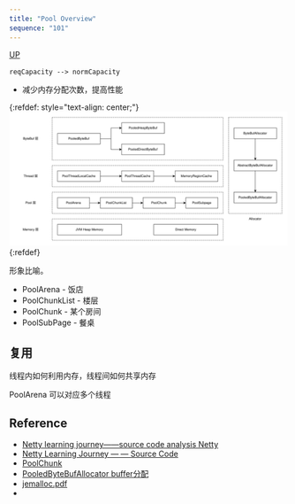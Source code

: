 ```yaml
---
title: "Pool Overview"
sequence: "101"
---
```


[UP](/netty.html)

```text
reqCapacity --> normCapacity
```

- 减少内存分配次数，提高性能


{:refdef: style="text-align: center;"}
![](/assets/images/netty/buf/netty-buffer-pool-concept.svg)
{:refdef}

形象比喻。

- PoolArena - 饭店
- PoolChunkList - 楼层
- PoolChunk - 某个房间
- PoolSubPage - 餐桌

## 复用

线程内如何利用内存，线程间如何共享内存

PoolArena 可以对应多个线程



## Reference


- [Netty learning journey——source code analysis Netty](https://medium.com/backenders-club/netty-learning-journey-source-code-analysis-netty-94e372d8a87b)
- [Netty Learning Journey — — Source Code](https://medium.com/backenders-club/netty-learning-journey-source-code-cd41de0f137)
- [PoolChunk](https://www.cnblogs.com/GrimReaper/p/10385343.html)
- [PooledByteBufAllocator buffer分配](https://www.code260.com/2020/04/20/netty4-pooled-buffer/)
- [jemalloc.pdf](https://people.freebsd.org/~jasone/jemalloc/bsdcan2006/jemalloc.pdf)
- []()
